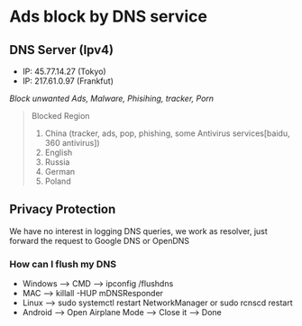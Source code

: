 # Ads block by DNS service

## DNS Server (Ipv4)
- IP: 45.77.14.27 (Tokyo)
- IP: 217.61.0.97 (Frankfut)

*Block unwanted Ads, Malware, Phisihing, tracker, Porn*
> Blocked Region
>
> 1. China (tracker, ads, pop, phishing, some Antivirus services[baidu, 360 antivirus])
> 2. English
> 3. Russia
> 4. German
> 5. Poland

## Privacy Protection

We have no interest in logging DNS queries, we work as resolver, just forward the request to Google DNS or OpenDNS

### How can I flush my DNS 

* Windows --> CMD --> ipconfig /flushdns 
* MAC --> killall -HUP mDNSResponder 
* Linux --> sudo systemctl restart NetworkManager or sudo rcnscd restart 
* Android --> Open Airplane Mode --> Close it --> Done 



